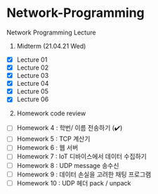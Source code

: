 # Network-Programming
Network Programming Lecture 



1. Midterm (21.04.21 Wed) 

- [X] Lecture 01 
- [X] Lecture 02
- [X] Lecture 03
- [X] Lecture 04
- [X] Lecture 05
- [X] Lecture 06

2. Homework code review

- [ ] Homework 4 : 학번/ 이름 전송하기 (✔️)
- [ ] Homework 5 : TCP 계산기
- [ ] Homework 6 : 웹 서버 
- [ ] Homework 7 : IoT 디바이스에서 데이터 수집하기
- [ ] Homework 8 : UDP message 송수신
- [ ] Homework 9 : 데이터 손실을 고려한 채팅 프로그램
- [ ] Homework 10 : UDP 헤더 pack / unpack 
